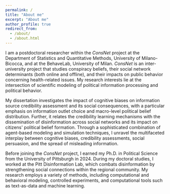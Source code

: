 ```yaml
---
permalink: /
title: "About me"
excerpt: "About me"
author_profile: true
redirect_from: 
  - /about/
  - /about.html
---
```


I am a postdoctoral researcher within the *ConsNet* project at the Department of Statistics and Quantitative Methods, University of Milano-Bicocca, and at the BehaveLab, University of Milan. *ConsNet* is an inter-university project that studies conspiracy beliefs, their social network determinants (both online and offline), and their impacts on public behavior concerning health-related issues. My research interests lie at the intersection of scientific modeling of political information processing and political behavior.

My dissertation investigates the impact of cognitive biases on information source credibility assessment and its social consequences, with a particular emphasis on information outlet choice and macro-level political belief distribution. Further, it relates the credibility learning mechanisms with the dissemination of disinformation across social networks and its impact on citizens' political belief formation. Through a sophisticated combination of agent-based modeling and simulation techniques, I unravel the multifaceted interplay between cognitive biases, credibility assessments, social persuasion, and the spread of misleading information.

Before joining the *ConsNet* project, I earned my Ph.D. in Political Science from the University of Pittsburgh in 2024. During my doctoral studies, I worked at the Pitt Disinformation Lab, which combats disinformation by strengthening social connections within the regional community. My research employs a variety of methods, including computational and behavioral modeling, controlled experiments, and computational tools such as text-as-data and machine learning. 